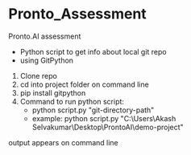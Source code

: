 # Pronto_Assessment
Pronto.AI assessment
- Python script to get info about local git repo
- using GitPython


1. Clone repo
2. cd into project folder on command line
3. pip install gitpython
4. Command to run python script:
    - python script.py "git-directory-path"
    - example: python script.py "C:\Users\Akash Selvakumar\Desktop\ProntoAI\demo-project"

output appears on command line



